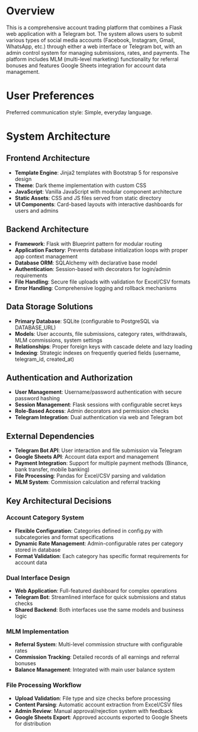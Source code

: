 # Overview

This is a comprehensive account trading platform that combines a Flask web application with a Telegram bot. The system allows users to submit various types of social media accounts (Facebook, Instagram, Gmail, WhatsApp, etc.) through either a web interface or Telegram bot, with an admin control system for managing submissions, rates, and payments. The platform includes MLM (multi-level marketing) functionality for referral bonuses and features Google Sheets integration for account data management.

# User Preferences

Preferred communication style: Simple, everyday language.

# System Architecture

## Frontend Architecture
- **Template Engine**: Jinja2 templates with Bootstrap 5 for responsive design
- **Theme**: Dark theme implementation with custom CSS
- **JavaScript**: Vanilla JavaScript with modular component architecture
- **Static Assets**: CSS and JS files served from static directory
- **UI Components**: Card-based layouts with interactive dashboards for users and admins

## Backend Architecture
- **Framework**: Flask with Blueprint pattern for modular routing
- **Application Factory**: Prevents database initialization loops with proper app context management
- **Database ORM**: SQLAlchemy with declarative base model
- **Authentication**: Session-based with decorators for login/admin requirements
- **File Handling**: Secure file uploads with validation for Excel/CSV formats
- **Error Handling**: Comprehensive logging and rollback mechanisms

## Data Storage Solutions
- **Primary Database**: SQLite (configurable to PostgreSQL via DATABASE_URL)
- **Models**: User accounts, file submissions, category rates, withdrawals, MLM commissions, system settings
- **Relationships**: Proper foreign keys with cascade delete and lazy loading
- **Indexing**: Strategic indexes on frequently queried fields (username, telegram_id, created_at)

## Authentication and Authorization
- **User Management**: Username/password authentication with secure password hashing
- **Session Management**: Flask sessions with configurable secret keys
- **Role-Based Access**: Admin decorators and permission checks
- **Telegram Integration**: Dual authentication via web and Telegram bot

## External Dependencies
- **Telegram Bot API**: User interaction and file submission via Telegram
- **Google Sheets API**: Account data export and management
- **Payment Integration**: Support for multiple payment methods (Binance, bank transfer, mobile banking)
- **File Processing**: Pandas for Excel/CSV parsing and validation
- **MLM System**: Commission calculation and referral tracking

## Key Architectural Decisions

### Account Category System
- **Flexible Configuration**: Categories defined in config.py with subcategories and format specifications
- **Dynamic Rate Management**: Admin-configurable rates per category stored in database
- **Format Validation**: Each category has specific format requirements for account data

### Dual Interface Design
- **Web Application**: Full-featured dashboard for complex operations
- **Telegram Bot**: Streamlined interface for quick submissions and status checks
- **Shared Backend**: Both interfaces use the same models and business logic

### MLM Implementation
- **Referral System**: Multi-level commission structure with configurable rates
- **Commission Tracking**: Detailed records of all earnings and referral bonuses
- **Balance Management**: Integrated with main user balance system

### File Processing Workflow
- **Upload Validation**: File type and size checks before processing
- **Content Parsing**: Automatic account extraction from Excel/CSV files
- **Admin Review**: Manual approval/rejection system with feedback
- **Google Sheets Export**: Approved accounts exported to Google Sheets for distribution